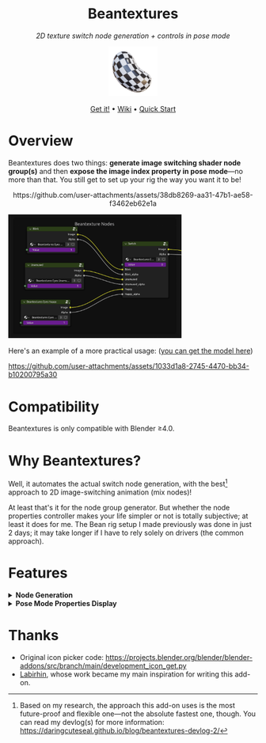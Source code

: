 <div align="center">

<div>
    <h1>Beantextures</h1>
    <p><i>2D texture switch node generation + controls in pose mode</i></p>
    
</div>

<div><img src="assets/logo.png" width="100px"></div>

<p>
<a href="https://github.com/BeanwareHQ/beantextures/wiki/Installation">Get it!</a> &bull;
<a href="https://github.com/BeanwareHQ/beantextures/wiki">Wiki</a> &bull;
<a href="https://github.com/BeanwareHQ/beantextures/wiki/Quick-Start-Guide">Quick Start</a>
</p>

</div>


# Overview

Beantextures does two things: **generate image switching shader node group(s)** and then **expose the image index property in pose mode**—no more than that. You still get to set up your rig the way you want it to be!

<p align=center>https://github.com/user-attachments/assets/38db8269-aa31-47b1-ae58-f3462eb62e1a</p>


<img src="assets/node-groups.png" width=350px title="Node group instances">

Here's an example of a more practical usage: ([you can get the model here](assets/been-model.zip))

https://github.com/user-attachments/assets/1033d1a8-2745-4470-bb34-b10200795a30


# Compatibility
Beantextures is only compatible with Blender &ge;4.0.
# Why Beantextures?

Well, it automates the actual switch node generation, with the best[^1] approach to 2D image-switching animation (mix nodes)!

At least that's it for the node group generator. But whether the node properties controller makes your life simpler or not is totally subjective; at least it does for me. The Bean rig setup I made previously was done in just 2 days; it may take longer if I have to rely solely on drivers (the common approach).



# Features
<details>
<summary><b>Node Generation</b></summary>

<img src="assets/generation-panel.png">

- 🖼️ Supports 4 image indexing types: standard **single integers**, **ranged integers**, **ranged floats**, and most importantly, **enums!** (a.k.a dropdown items)
- ⬛ Output alpha channel of the active image
- ❓ Specify a fallback image when the index doesn't correspond to any image texture

</details>

<details>
<summary><b>Pose Mode Properties Display</b></summary>

<div>
    <img src="assets/link-items-panel.png">
    <img src="assets/pie-menu.png" width=350px title="The pie menu (under pose mode)">
</div>

- 📑 Choose between Pie menu/list pop-up
- 🌀 Custom icons for each item
- 🏷️ Sort the order of properties as you wish

</details>


# Thanks

- Original icon picker code: https://projects.blender.org/blender/blender-addons/src/branch/main/development_icon_get.py
- [Labirhin](https://www.instagram.com/labirhin/), whose work became my main inspiration for writing this add-on.

[^1]: Based on my research, the approach this add-on uses is the most future-proof and flexible one—not the absolute fastest one, though. You can read my devlog(s) for more information: https://daringcuteseal.github.io/blog/beantextures-devlog-2/
